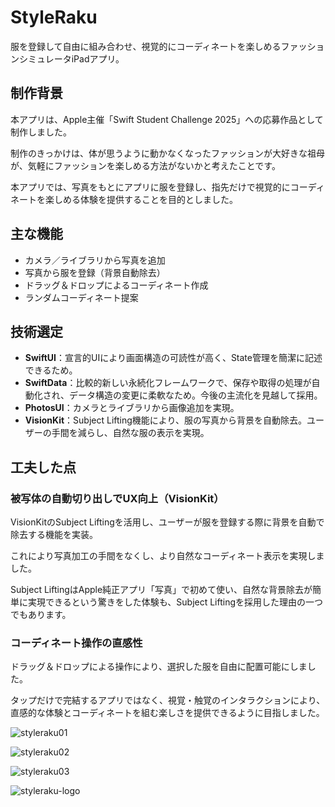 # StyleRaku

服を登録して自由に組み合わせ、視覚的にコーディネートを楽しめるファッションシミュレータiPadアプリ。

## 制作背景

本アプリは、Apple主催「Swift Student Challenge 2025」への応募作品として制作しました。  

制作のきっかけは、体が思うように動かなくなったファッションが大好きな祖母が、気軽にファッションを楽しめる方法がないかと考えたことです。

本アプリでは、写真をもとにアプリに服を登録し、指先だけで視覚的にコーディネートを楽しめる体験を提供することを目的としました。

## 主な機能

- カメラ／ライブラリから写真を追加
- 写真から服を登録（背景自動除去）
- ドラッグ＆ドロップによるコーディネート作成
- ランダムコーディネート提案

## 技術選定

- **SwiftUI**：宣言的UIにより画面構造の可読性が高く、State管理を簡潔に記述できるため。
- **SwiftData**：比較的新しい永続化フレームワークで、保存や取得の処理が自動化され、データ構造の変更に柔軟なため。今後の主流化を見越して採用。
- **PhotosUI**：カメラとライブラリから画像追加を実現。
- **VisionKit**：Subject Lifting機能により、服の写真から背景を自動除去。ユーザーの手間を減らし、自然な服の表示を実現。

## **工夫した点**

### 被写体の自動切り出しでUX向上（VisionKit）

VisionKitのSubject Liftingを活用し、ユーザーが服を登録する際に背景を自動で除去する機能を実装。

これにより写真加工の手間をなくし、より自然なコーディネート表示を実現しました。

Subject LiftingはApple純正アプリ「写真」で初めて使い、自然な背景除去が簡単に実現できるという驚きをした体験も、Subject Liftingを採用した理由の一つでもあります。

### コーディネート操作の直感性

ドラッグ＆ドロップによる操作により、選択した服を自由に配置可能にしました。

タップだけで完結するアプリではなく、視覚・触覚のインタラクションにより、直感的な体験とコーディネートを組む楽しさを提供できるように目指しました。

![styleraku01](https://github.com/user-attachments/assets/52c8fb60-fbbe-4639-b0a6-8c340b66b019)

![styleraku02](https://github.com/user-attachments/assets/7c3d5cc6-e18c-4121-a8e5-c1afd33a05c3)

![styleraku03](https://github.com/user-attachments/assets/19daf43f-7615-4bda-b543-fcf8ef045748)

![styleraku-logo](https://github.com/user-attachments/assets/77279caf-411a-4ae0-8a59-125c85bce934)
